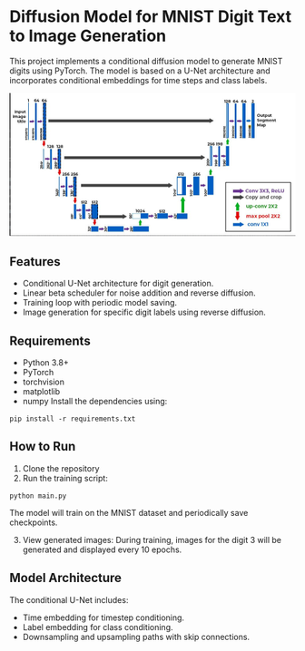 # **Diffusion Model for MNIST Digit Text to Image Generation**
This project implements a conditional diffusion model to generate MNIST digits using PyTorch. The model is based on a U-Net architecture and incorporates conditional embeddings for time steps and class labels.

!["UNet"](./UNet.jpg)

## **Features**
* Conditional U-Net architecture for digit generation.
* Linear beta scheduler for noise addition and reverse diffusion.
* Training loop with periodic model saving.
* Image generation for specific digit labels using reverse diffusion.

## **Requirements**
* Python 3.8+
* PyTorch
* torchvision
* matplotlib
* numpy
Install the dependencies using:
```
pip install -r requirements.txt
```

## **How to Run**
1. Clone the repository
2. Run the training script:
```
python main.py
```
The model will train on the MNIST dataset and periodically save checkpoints.

3. View generated images: During training, images for the digit 3 will be generated and displayed every 10 epochs.

## **Model Architecture**
The conditional U-Net includes:

* Time embedding for timestep conditioning.
* Label embedding for class conditioning.
* Downsampling and upsampling paths with skip connections.

